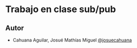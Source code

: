 
# Trabajo en clase sub/pub


## Autor

- Cahuana Aguilar, Josué Mathías Miguel [@josuecahuana](https://github.com/josuecahuana)

